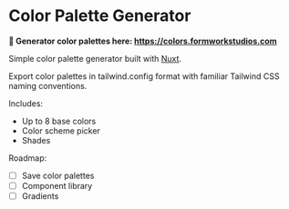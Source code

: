 # Color Palette Generator 
**🌈 Generator color palettes here: https://colors.formworkstudios.com**

Simple color palette generator built with [Nuxt](https://nuxt.com). 

Export color palettes in tailwind.config format with familiar Tailwind CSS naming conventions.

Includes: 
- Up to 8 base colors
- Color scheme picker 
- Shades

Roadmap:
- [ ] Save color palettes
- [ ] Component library
- [ ] Gradients
